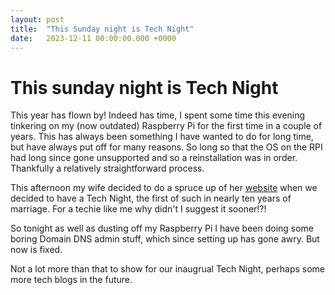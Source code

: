 ```yaml
---
layout: post
title:  "This Sunday night is Tech Night"
date:   2023-12-11 00:00:00.000 +0000
---
```

# This sunday night is Tech Night

This year has flown by! Indeed has time, I spent some time this evening
tinkering on my (now outdated) Raspberry Pi for the first time in a couple of
years. This has always been something I have wanted to do for long time, but
have always put off for many reasons. So long so that the OS on the RPI had
long since gone unsupported and so a reinstallation was in order. Thankfully a
relatively straightforward process.

This afternoon my wife decided to do a spruce up of her
[website](https://ruthclemence.com) when we decided to have a
Tech Night, the first of such in nearly ten years of marriage. For a techie
like me why didn't I suggest it sooner!?!

So tonight as well as dusting off my Raspberry Pi I have been doing some boring
Domain DNS admin stuff, which since setting up has gone awry. But now is fixed.

Not a lot more than that to show for our inaugrual Tech Night, perhaps some
more tech blogs in the future.
